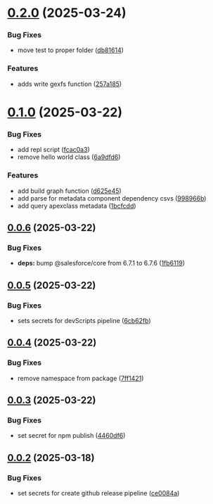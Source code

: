 # [0.2.0](https://github.com/Jucamola/sf-org-mapper-lib/compare/0.1.0...0.2.0) (2025-03-24)


### Bug Fixes

* move test to proper folder ([db81614](https://github.com/Jucamola/sf-org-mapper-lib/commit/db81614a4193ae82c7d211c48ee14724784e9db1))


### Features

* adds write gexfs function ([257a185](https://github.com/Jucamola/sf-org-mapper-lib/commit/257a185890fb9c1821e1712e85db273216b710e4))



# [0.1.0](https://github.com/Jucamola/sf-org-mapper-lib/compare/0.0.6...0.1.0) (2025-03-22)


### Bug Fixes

* add repl script ([fcac0a3](https://github.com/Jucamola/sf-org-mapper-lib/commit/fcac0a3cd56bdf3d29463d8dc7d56bcc62b1a3e2))
* remove hello world class ([6a9dfd6](https://github.com/Jucamola/sf-org-mapper-lib/commit/6a9dfd672b42c4c40e0500597ea5c09ea6eb8c0d))


### Features

* add build graph function ([d625e45](https://github.com/Jucamola/sf-org-mapper-lib/commit/d625e45319a82b748ef9d065e6436cdcf502421c))
* add parse for metadata component dependency csvs ([998966b](https://github.com/Jucamola/sf-org-mapper-lib/commit/998966b5038cf0999bf39b982512aec8e3fb7f4e))
* add query apexclass metadata ([1bcfcdd](https://github.com/Jucamola/sf-org-mapper-lib/commit/1bcfcdd59b3c3834498c0bd56da2f8bbee800bf7))



## [0.0.6](https://github.com/Jucamola/sf-org-mapper-lib/compare/0.0.5...0.0.6) (2025-03-22)


### Bug Fixes

* **deps:** bump @salesforce/core from 6.7.1 to 6.7.6 ([1fb6119](https://github.com/Jucamola/sf-org-mapper-lib/commit/1fb6119f71c7bfe93d5cd9a8a9e5412805244952))



## [0.0.5](https://github.com/Jucamola/sf-org-mapper-lib/compare/0.0.4...0.0.5) (2025-03-22)


### Bug Fixes

* sets secrets for devScripts pipeline ([6cb62fb](https://github.com/Jucamola/sf-org-mapper-lib/commit/6cb62fb84c15e8f9e798bfd477b80d5de21e2185))



## [0.0.4](https://github.com/Jucamola/sf-org-mapper-lib/compare/0.0.3...0.0.4) (2025-03-22)


### Bug Fixes

* remove namespace from package ([7ff1421](https://github.com/Jucamola/sf-org-mapper-lib/commit/7ff14211b8cb24bc387f2d0156e5c3bdf580413d))



## [0.0.3](https://github.com/Jucamola/sf-org-mapper-lib/compare/0.0.2...0.0.3) (2025-03-22)


### Bug Fixes

* set secret for npm publish ([4460df6](https://github.com/Jucamola/sf-org-mapper-lib/commit/4460df6152e2d7247a647b23de66a221af1d3869))



## [0.0.2](https://github.com/Jucamola/sf-org-mapper-lib/compare/ce0084a0e85db7bf17fc093587c1231602de8cf2...0.0.2) (2025-03-18)


### Bug Fixes

* set secrets for create github release pipeline ([ce0084a](https://github.com/Jucamola/sf-org-mapper-lib/commit/ce0084a0e85db7bf17fc093587c1231602de8cf2))



